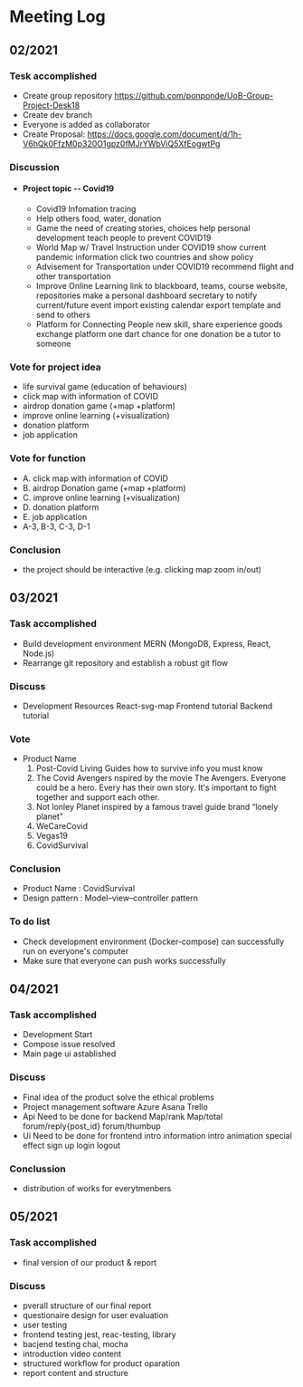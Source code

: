 # Meeting Log
## 02/2021
### Tesk accomplished
- Create group repository 
https://github.com/ponponde/UoB-Group-Project-Desk18
- Create dev branch 
- Everyone is added as collaborator
- Create Proposal: https://docs.google.com/document/d/1h-V6hQk0FfzM0p320O1gpz0fMJrYWbViQ5XfEogwtPg
### Discussion
- #### Project topic -- Covid19
    - Covid19 Infomation tracing 
    - Help others
        food, water, donation
    - Game
        the need of creating stories, choices
        help personal development
        teach people to prevent COVID19
    - World Map w/ Travel Instruction under COVID19
        show current pandemic information
        click two countries and show policy
    - Advisement for Transportation under COVID19
        recommend flight and other transportation
    - Improve Online Learning
        link to blackboard, teams, course website, repositories
        make a personal dashboard
        secretary to notify current/future event
        import existing calendar
        export template and send to others
    - Platform for Connecting People
        new skill, share experience
        goods exchange platform
        one dart chance for one donation
        be a tutor to someone
### Vote for project idea
-  life survival game (education of behaviours)
- click map with information of COVID
-  airdrop donation game (+map +platform)
-  improve online learning (+visualization)
-  donation platform
-  job application
### Vote for function
-  A. click map with information of COVID
-  B. airdrop Donation game (+map +platform)
-  C. improve online learning (+visualization)
-  D. donation platform
-  E. job application
-  A-3, B-3, C-3, D-1
### Conclusion
-  the project should be interactive (e.g. clicking map zoom in/out)

## 03/2021
### Task accomplished
- Build development environment 
    MERN (MongoDB, Express, React, Node.js)
- Rearrange git repository and establish a robust git flow
### Discuss
- Development Resources
    React-svg-map
    Frontend tutorial
    Backend tutorial
### Vote
- Product Name
    1. Post-Covid Living Guides
        how to survive
        info you must know
    3. The Covid Avengers 
        nspired by the movie The Avengers.  Everyone could be a hero. Every has their own story. It's important to fight together and support each other.
    5. Not lonley Planet
        inspired by a famous travel guide brand “lonely planet”
    7. WeCareCovid
    8. Vegas19
    9. CovidSurvival

### Conclusion
- Product Name : CovidSurvival
- Design pattern : Model–view–controller pattern
### To do list
- Check development environment (Docker-compose) can successfully run on everyone's computer 
- Make sure that everyone can push works successfully

## 04/2021
### Task accomplished
- Development Start
- Compose issue resolved
- Main page ui astablished
### Discuss
- Final idea of the product
    solve the ethical problems
- Project management software
    Azure
    Asana
    Trello
- Api Need to be done for backend
    Map/rank
    Map/total
    forum/reply{post_id}
    forum/thumbup
- Ui Need to be done for frontend
    intro information
    intro animation
    special effect
    sign up
    login
    logout
### Conclussion
- distribution of works for everytmenbers

## 05/2021
### Task accomplished
- final version of our product & report
### Discuss
- pverall structure of our final report
- questionaire design for user evaluation
- user testing
- frontend testing
    jest, reac-testing, library
- bacjend testing
    chai, mocha
- introduction video content
- structured workflow for product oparation
- report content and structure
